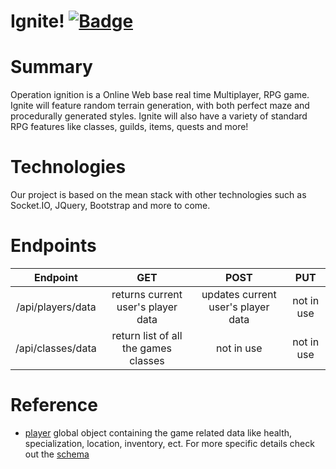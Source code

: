 # Ignite! [![Badge]][Travis]

# Summary
Operation ignition is a Online Web base real time Multiplayer, RPG game. Ignite will feature random terrain generation, with both perfect maze and procedurally generated styles. Ignite will also have a variety of standard RPG features like classes, guilds, items, quests and more!

# Technologies
Our project is based on the mean stack with other technologies such as Socket.IO, JQuery, Bootstrap and more to come.

# Endpoints
|  Endpoint  |  GET  |  POST  |  PUT  |
| :--------: | :---: | :----: | :---: |
| /api/players/data | returns current user's player data | updates current user's player data | not in use |
| /api/classes/data | return list of all the games classes | not in use | not in use |

# Reference
* [player][playerGame] global object containing the game related data like health, specialization, location, inventory, ect. For more specific details check out the [schema][playerSchema]

[playerSchema]: https://github.com/Amber-labs/operation-ignition/blob/d1ff4ed1a38bae73e25f55efaebf31b53e03d103/models/player.js#L3-L141
[playerGame]: https://github.com/Amber-labs/operation-ignition/blob/d1ff4ed1a38bae73e25f55efaebf31b53e03d103/public/javascripts/game.js#L2
[Travis]: https://travis-ci.org/Amber-labs/operation-ignition
[Badge]: https://travis-ci.org/Amber-labs/operation-ignition.svg?branch=master
